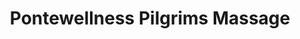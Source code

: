 ---
title: "Pontewellness Pilgrims Massage"
url: /pontevedra/pontewellness-pilgrims-massage/
shop: masaje
---